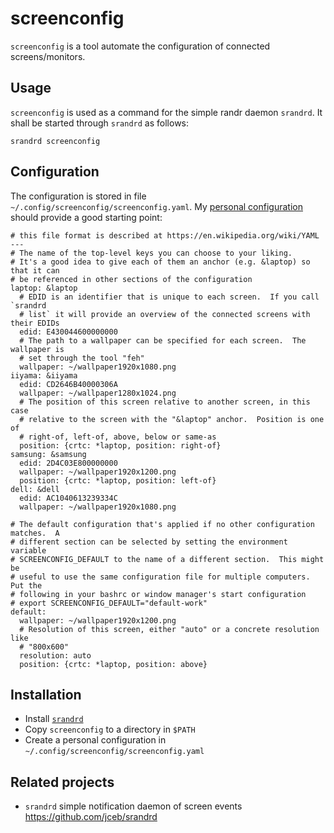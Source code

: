 # screenconfig

`screenconfig` is a tool automate the configuration of connected
screens/monitors.

## Usage

`screenconfig` is used as a command for the simple randr daemon `srandrd`.  It
shall be started through `srandrd` as follows:

    srandrd screenconfig

## Configuration

The configuration is stored in file `~/.config/screenconfig/screenconfig.yaml`.
My [personal configuration](screenconfig.yaml) should provide a good starting
point:

    # this file format is described at https://en.wikipedia.org/wiki/YAML
    ---
    # The name of the top-level keys you can choose to your liking.
    # It's a good idea to give each of them an anchor (e.g. &laptop) so that it can
    # be referenced in other sections of the configuration
    laptop: &laptop
      # EDID is an identifier that is unique to each screen.  If you call `srandrd
      # list` it will provide an overview of the connected screens with their EDIDs
      edid: E430044600000000
      # The path to a wallpaper can be specified for each screen.  The wallpaper is
      # set through the tool "feh"
      wallpaper: ~/wallpaper1920x1080.png
    iiyama: &iiyama
      edid: CD2646B40000306A
      wallpaper: ~/wallpaper1280x1024.png
      # The position of this screen relative to another screen, in this case
      # relative to the screen with the "&laptop" anchor.  Position is one of
      # right-of, left-of, above, below or same-as
      position: {crtc: *laptop, position: right-of}
    samsung: &samsung
      edid: 2D4C03E800000000
      wallpaper: ~/wallpaper1920x1200.png
      position: {crtc: *laptop, position: left-of}
    dell: &dell
      edid: AC1040613239334C
      wallpaper: ~/wallpaper1920x1080.png

    # The default configuration that's applied if no other configuration matches.  A
    # different section can be selected by setting the environment variable
    # SCREENCONFIG_DEFAULT to the name of a different section.  This might be
    # useful to use the same configuration file for multiple computers.  Put the
    # following in your bashrc or window manager's start configuration
    # export SCREENCONFIG_DEFAULT="default-work"
    default:
      wallpaper: ~/wallpaper1920x1200.png
      # Resolution of this screen, either "auto" or a concrete resolution like
      # "800x600"
      resolution: auto
      position: {crtc: *laptop, position: above}

## Installation

* Install [`srandrd`](https://github.com/jceb/srandrd)
* Copy `screenconfig` to a directory in `$PATH`
* Create a personal configuration in `~/.config/screenconfig/screenconfig.yaml`

## Related projects

- `srandrd` simple notification daemon of screen events
  https://github.com/jceb/srandrd

